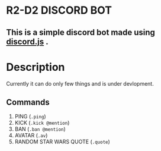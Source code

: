 # R2-D2 DISCORD BOT
## This is a simple discord bot made using [discord.js](https://discord.js.org/#/) .
#
# Description
Currently it can do only few things and is under devlopment.

## Commands 
1. PING (`.ping`)
2. KICK (`.kick @mention`)
3. BAN  (`.ban @mention`)
4. AVATAR (`.av`)
5. RANDOM STAR WARS QUOTE (`.quote`)